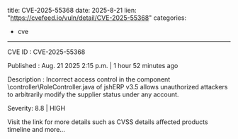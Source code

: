  
title: CVE-2025-55368
date: 2025-8-21
lien: "https://cvefeed.io/vuln/detail/CVE-2025-55368"
categories:
  - cve
---

CVE ID : CVE-2025-55368

Published :  Aug. 21
2025
2:15 p.m. | 1 hour
52 minutes ago

Description : Incorrect access control in the component \controller\RoleController.java of jshERP v3.5 allows unauthorized attackers to arbitrarily modify the supplier status under any account.

Severity: 8.8 | HIGH

Visit the link for more details
such as CVSS details
affected products
timeline
and more...
